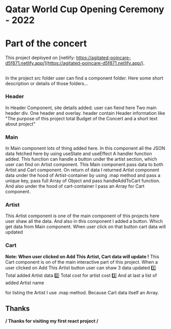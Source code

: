 # Qatar World Cup Opening Ceremony - 2022
# Part of the concert 

This project deployed on [netlify: https://agitated-poincare-d5f871.netlify.app/](https://agitated-poincare-d5f871.netlify.app/).

## 
In the project src folder user can find a component folder. 
Here some short description or details of those folders...

### Header
In Header Component, site details added. 
user can fiend here Two main header div. One header and overlay.
header contain Header information like "The purpose of this project total Budget of the Concert and a short text about project"


### Main
In Main component lots of thing added here. 
In this component all the  JSON data fetched here by using useState and useEffect
A handler function added. This function can handle a button under the artist section, which user can find on Artist component.
This Main component pass data to both Artist and Cart component.
On return of data I returned Artist component data under the hood of Artist-container by using .map method and pass a unique key, pass full Array of Object and pass  handleAddToCart function. And also under the hood of cart-container I pass an Array for Cart component. 

### Artist
This Artist component is one of the main component of this projects here user shaw all the data. 
And also in this component I added a button. Which get data from Main component. When user click on that button cart data will updated

### Cart
**Note: When user clicked on Add This Artist, Cart data will update !**
This Cart component is on of the main interactive part of this project. When a user clicked on Add This Artist button 
user can shaw 3 data updated
:one: Total added Artist data 
:two: Total cost for artist cost
:three: And at last a list of added Artist name

for listing the Artist I use .map method. Because Cart data itself an Array. 

## Thanks

**/ Thanks for visiting my first react project /**